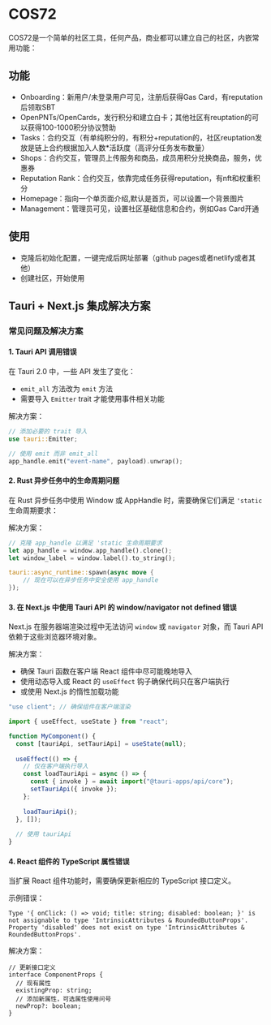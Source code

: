 # COS72
COS72是一个简单的社区工具，任何产品，商业都可以建立自己的社区，内嵌常用功能：
## 功能
- Onboarding：新用户/未登录用户可见，注册后获得Gas Card，有reputation后领取SBT
- OpenPNTs/OpenCards，发行积分和建立白卡；其他社区有reuptation的可以获得100-1000积分协议赞助
- Tasks：合约交互（有单纯积分的，有积分+reputation的，社区reuptation发放是链上合约根据加入人数*活跃度（高评分任务发布数量）
- Shops：合约交互，管理员上传服务和商品，成员用积分兑换商品，服务，优惠券
- Reputation Rank：合约交互，依靠完成任务获得reputation，有nft和权重积分
- Homepage：指向一个单页面介绍,默认是首页，可以设置一个背景图片
- Management：管理员可见，设置社区基础信息和合约，例如Gas Card开通

## 使用
- 克隆后初始化配置，一键完成后网址部署（github pages或者netlify或者其他）
- 创建社区，开始使用

## Tauri + Next.js 集成解决方案

### 常见问题及解决方案

#### 1. Tauri API 调用错误

在 Tauri 2.0 中，一些 API 发生了变化：
- `emit_all` 方法改为 `emit` 方法
- 需要导入 `Emitter` trait 才能使用事件相关功能

解决方案：
```rust
// 添加必要的 trait 导入
use tauri::Emitter;

// 使用 emit 而非 emit_all
app_handle.emit("event-name", payload).unwrap();
```

#### 2. Rust 异步任务中的生命周期问题

在 Rust 异步任务中使用 Window 或 AppHandle 时，需要确保它们满足 `'static` 生命周期要求：

解决方案：
```rust
// 克隆 app_handle 以满足 'static 生命周期要求
let app_handle = window.app_handle().clone();
let window_label = window.label().to_string();

tauri::async_runtime::spawn(async move {
    // 现在可以在异步任务中安全使用 app_handle
});
```

#### 3. 在 Next.js 中使用 Tauri API 的 window/navigator not defined 错误

Next.js 在服务器端渲染过程中无法访问 `window` 或 `navigator` 对象，而 Tauri API 依赖于这些浏览器环境对象。

解决方案：
- 确保 Tauri 函数在客户端 React 组件中尽可能晚地导入
- 使用动态导入或 React 的 `useEffect` 钩子确保代码只在客户端执行
- 或使用 Next.js 的惰性加载功能

```jsx
"use client"; // 确保组件在客户端渲染

import { useEffect, useState } from "react";

function MyComponent() {
  const [tauriApi, setTauriApi] = useState(null);
  
  useEffect(() => {
    // 仅在客户端执行导入
    const loadTauriApi = async () => {
      const { invoke } = await import("@tauri-apps/api/core");
      setTauriApi({ invoke });
    };
    
    loadTauriApi();
  }, []);
  
  // 使用 tauriApi
}
```

#### 4. React 组件的 TypeScript 属性错误

当扩展 React 组件功能时，需要确保更新相应的 TypeScript 接口定义。

示例错误：
```
Type '{ onClick: () => void; title: string; disabled: boolean; }' is not assignable to type 'IntrinsicAttributes & RoundedButtonProps'.
Property 'disabled' does not exist on type 'IntrinsicAttributes & RoundedButtonProps'.
```

解决方案：
```tsx
// 更新接口定义
interface ComponentProps {
  // 现有属性
  existingProp: string;
  // 添加新属性，可选属性使用问号
  newProp?: boolean;
}
```




